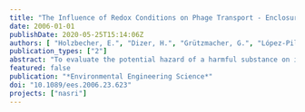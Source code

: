 ```yaml
---
title: "The Influence of Redox Conditions on Phage Transport - Enclosure Experiments and Modeling"
date: 2006-01-01
publishDate: 2020-05-25T15:14:06Z
authors: [ "Holzbecher, E.", "Dizer, H.", "Grützmacher, G.", "López-Pila, J. M.", "Nützmann, G." ]
publication_types: ["2"]
abstract: "To evaluate the potential hazard of a harmful substance on its pathway from a source to a sensitive site, it is important to know if degradation or reversible sorption is the dominant process. While, in case of degradation, mass is removed from the system, in the case of reversible sorption the transport is only retarded. A mathematical analytical concept is outlined, which can be applied to evaluate data from field experiments, from technical and semitechnical facilities and from the laboratory. The concept is exemplified on a series of enclosure experiments performed with phages within a project investigating processes during bank filtration. Results show that parameters are not constant in the experiments and indicate a significant influence of redox conditions on both retardation and deactivation rates. On the other hand, an influence of the clogging layer could not be detected."
featured: false
publication: "*Environmental Engineering Science*"
doi: "10.1089/ees.2006.23.623"
projects: ["nasri"]
---
```


